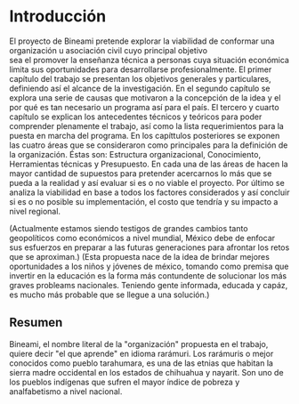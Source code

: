 # Introducción



El proyecto de Bineami pretende explorar la viabilidad de conformar una organización u asociación civil cuyo principal objetivo  
sea el promover la enseñanza técnica a personas cuya situación económica limita sus oportunidades para desarrollarse profesionalmente. 
El primer capítulo del trabajo se presentan los objetivos generales y particulares, definiendo así el alcance de la investigación.
En el segundo capítulo se explora una serie de causas que motivaron a la concepción de la idea y el por qué es tan necesario un programa así
para el país.
El tercero y cuarto capítulo se explican los antecedentes técnicos y teóricos para poder comprender plenamente el trabajo, así como la lista 
requerimientos para la puesta en marcha del programa.
En los capíttulos posteriores se exponen las cuatro áreas que se consideraron como principales para la definición de la organización. Éstas son:
Estructura organizacional, Conocimiento, Herramientas técnicas y Presupuesto. En cada una de las áreas de hacen la mayor cantidad de supuestos para pretender
acercarnos lo más que se pueda a la realidad y así evaluar si es o no viable el proyecto.
Por último se analiza la viabilidad en base a todos los factores considerados y así concluir si es o no posible su implementación, el costo que tendría 
y su impacto a nivel regional. 


(Actualmente estamos siendo testigos de grandes cambios tanto geopolíticos como económicos a nivel mundial, México debe de enfocar sus esfuerzos
en preparar a las futuras generaciones para afrontar los retos que se aproximan.)
(Esta propuesta nace de la idea de brindar mejores oportunidades a los niños y jóvenes de méxico, tomando como premisa que invertir en la educación es 
la forma más contundente de solucionar los más graves probleams nacionales. Teniendo gente informada, educada y capáz, es mucho más probable que
se llegue a una solución.)



## Resumen
Bineami, el nombre literal de la "organización" propuesta en el trabajo, quiere decir "el que aprende" en idioma rarámuri. Los rarámuris o mejor conocidos como pueblo tarahumara, es una de las etnias que habitan la sierra madre occidental en los estados de chihuahua y nayarit. Son uno de los pueblos indígenas que sufren el mayor índice de pobreza y analfabetismo a nivel nacional.

